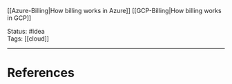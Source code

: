 [[Azure-Billing|How billing works in Azure]]
[[GCP-Billing|How billing works in GCP]]

Status: #idea  
Tags: [[cloud]]  

---
# References